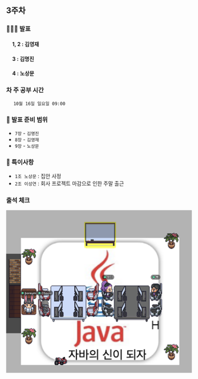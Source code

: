 ## 3주차

### 🙋🙋‍♀️ 발표
#### &nbsp;&nbsp;&nbsp;&nbsp;&nbsp;1, 2 : 김영재
#### &nbsp;&nbsp;&nbsp;&nbsp;&nbsp;3 : 김명진
#### &nbsp;&nbsp;&nbsp;&nbsp;&nbsp;4 : 노상문

### 차 주 공부 시간
&nbsp;&nbsp;&nbsp;&nbsp;&nbsp;```10월 16일 일요일 09:00```

### 📝 발표 준비 범위
- ```7장``` - ```김명진```
- ```8장``` - ```김영재```
- ```9장``` - ```노상문```

### 📝 특이사항
- ```1조 노상문``` : 집안 사정
- ```2조 이성연``` : 회사 프로젝트 마감으로 인한 주말 출근

### 출석 체크
![check](attendance_check_3-week.png)
